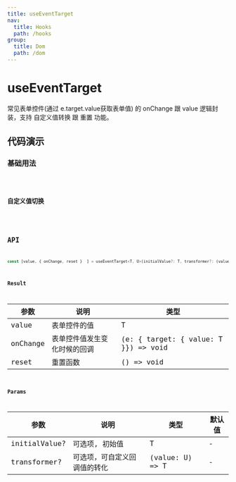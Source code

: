 ```yaml
---
title: useEventTarget
nav:
  title: Hooks
  path: /hooks
group:
  title: Dom
  path: /dom
---
```


# useEventTarget

常见表单控件(通过 e.target.value获取表单值) 的 onChange 跟 value 逻辑封装，支持 自定义值转换 跟 重置 功能。

## 代码演示

### 基础用法

<code src="./demo/demo1.tsx" />

### 自定义值切换

<code src="./demo/demo2.tsx" />

## API

```javascript
const [value, { onChange, reset }  ] = useEventTarget<T, U>(initialValue?: T, transformer?: (value: U) => T );
```

### Result

| 参数              | 说明               | 类型                  |
|------------------|--------------------|-----------------------|
| value            | 表单控件的值         | T |
| onChange         | 表单控件值发生变化时候的回调 |  (e: { target: { value: T }}) => void |
| reset            | 重置函数         | () => void

### Params

| 参数    | 说明                                         | 类型                   | 默认值 |
|---------|----------------------------------------------|------------------------|--------|
| initialValue? | 可选项, 初始值  | T |  - |     
| transformer? | 可选项，可自定义回调值的转化  | (value: U) => T | - |
